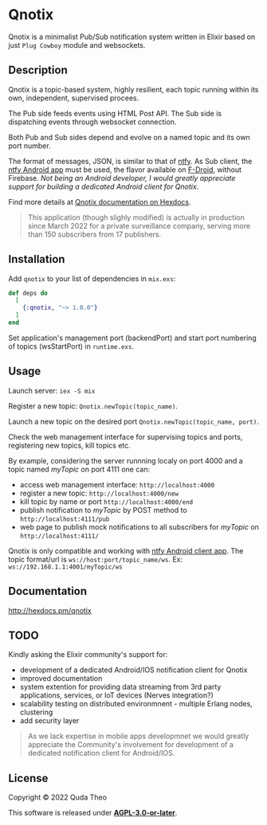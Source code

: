 # Qnotix

Qnotix is a minimalist Pub/Sub notification system written in Elixir based on just `Plug Cowboy` module and websockets. 



## Description

Qnotix is a topic-based system, highly resilient, each topic running within its own, independent, supervised procees.

The Pub side feeds events using HTML Post API.
The Sub side is dispatching events through websocket connection. 

Both Pub and Sub sides depend and evolve on a named topic and its own port number.

The format of messages, JSON, is similar to that of [ntfy](https://ntfy.sh/docs/subscribe/api/#json-message-format).
As Sub client, the [ntfy Android app](https://ntfy.sh/docs/subscribe/phone/) must be used, the flavor available on [F-Droid](https://f-droid.org/en/packages/io.heckel.ntfy/), without Firebase. *Not being an Android developer, I would greatly appreciate support for building a dedicated Android client for Qnotix*.

Find more details at [Qnotix documentation on Hexdocs](http://hexdocs.pm/qnotix).



>This application (though slighly modified) is actually in production since March 2022 for a private surveillance company, serving more than 150 subscribers from 17 publishers.



## Installation

Add `qnotix` to your list of dependencies in `mix.exs`:

```elixir
def deps do
  [
    {:qnotix, "~> 1.0.0"}
  ]
end
```
Set application's management port (backendPort) and start port numbering of topics (wsStartPort) in `runtime.exs`.



## Usage



 
Launch server: `iex -S mix`

Register a new topic: `Qnotix.newTopic(topic_name)`. 

Launch a new topic on the desired port `Qnotix.newTopic(topic_name, port)`.

Check the web management interface for supervising topics and ports, registering new topics, kill topics etc.

By example, considering the server runnning localy on port 4000 and a topic named *myTopic* on port 4111 one can:
- access web management interface: `http://localhost:4000`
- register a new topic: `http://localhost:4000/new`
- kill topic by name or port `http://localhost:4000/end`
- publish notification to *myTopic* by POST method to `http://localhost:4111/pub`
- web page to publish mock notifications to all subscribers for *myTopic* on `http://localhost:4111/`



Qnotix is only compatible and working with [ntfy Android client app](https://ntfy.sh/docs/subscribe/phone/). The topic format/url is `ws://host:port/topic_name/ws`. Ex: `ws://192.168.1.1:4001/myTopic/ws`


## Documentation
http://hexdocs.pm/qnotix


## TODO
Kindly asking the Elixir community's support for:
- development of a dedicated Android/IOS notification client for Qnotix
- improved documentation
- system extention for providing data streaming from 3rd party applications, services, or IoT devices (Nerves integration?)
- scalability testing on distributed environmnent  - multiple Erlang nodes, clustering
- add security layer



>As we lack expertise in mobile apps developmnet we would greatly appreciate the Community's involvement for development of a dedicated notification client for Android/IOS. 


## License
Copyright © 2022 Quda Theo

This software is released under **[AGPL-3.0-or-later](https://www.gnu.org/licenses/agpl-3.0.html)**.
